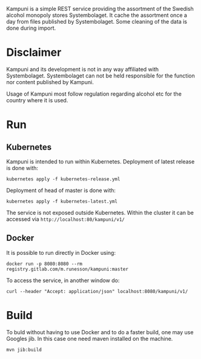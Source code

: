 Kampuni is a simple REST service providing the assortment of
the Swedish alcohol monopoly stores Systembolaget. It cache
the assortment once a day from files published by Systembolaget.
Some cleaning of the data is done during import.

# Disclaimer

Kampuni and its development is not in any way affiliated with
Systembolaget. Systembolaget can not be held responsible for the
function nor content published by Kampuni.

Usage of Kampuni most follow regulation regarding
alcohol etc for the country where it is used.  


# Run

## Kubernetes

Kampuni is intended to run within Kubernetes. Deployment of latest 
release is done with:
```
kubernetes apply -f kubernetes-release.yml
```

Deployment of head of master is done with:
```
kubernetes apply -f kubernetes-latest.yml
```

The service is not exposed outside Kubernetes. Within the cluster it
can be accessed via `http://localhost:80/kampuni/v1/`

## Docker

It is possible to run directly in Docker using:

```
docker run -p 8080:8080 --rm registry.gitlab.com/m.runesson/kampuni:master 
```

To access the service, in another window do:
```
curl --header "Accept: application/json" localhost:8080/kampuni/v1/
```


# Build

To buld without having to use Docker and to do a faster build, one may use Googles jib. In 
this case one need maven installed on the machine.

```
mvn jib:build
```
